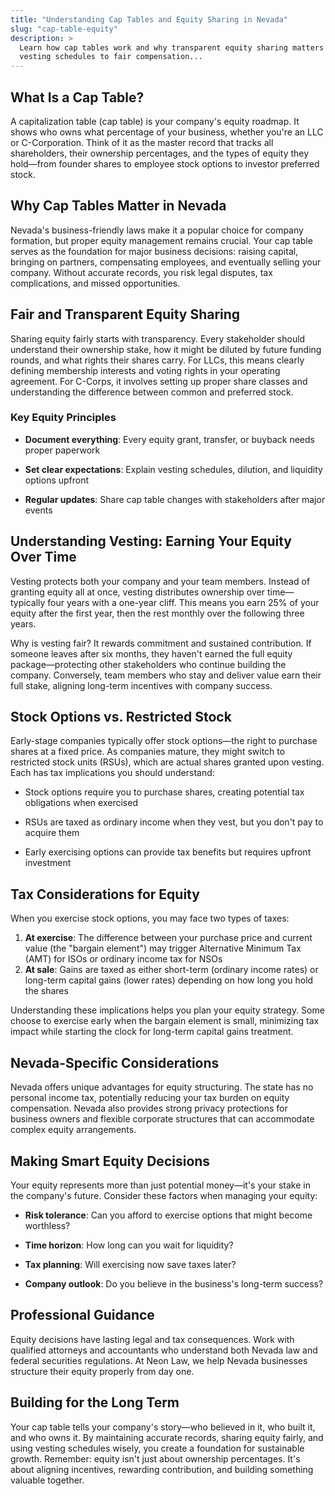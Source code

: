 ```yaml
---
title: "Understanding Cap Tables and Equity Sharing in Nevada"
slug: "cap-table-equity"
description: >
  Learn how cap tables work and why transparent equity sharing matters for Nevada LLCs and C-Corps. From
  vesting schedules to fair compensation...
---
```


## What Is a Cap Table?

A capitalization table (cap table) is your company's equity roadmap. It shows who owns what percentage of your business,
whether you're an LLC or C-Corporation. Think of it as the master record that tracks all shareholders, their ownership
percentages, and the types of equity they hold—from founder shares to employee stock options to investor preferred
stock.

## Why Cap Tables Matter in Nevada

Nevada's business-friendly laws make it a popular choice for company formation, but proper equity management remains
crucial. Your cap table serves as the foundation for major business decisions: raising capital, bringing on partners,
compensating employees, and eventually selling your company. Without accurate records, you risk legal disputes, tax
complications, and missed opportunities.

## Fair and Transparent Equity Sharing

Sharing equity fairly starts with transparency. Every stakeholder should understand their ownership stake, how it might
be diluted by future funding rounds, and what rights their shares carry. For LLCs, this means clearly defining
membership interests and voting rights in your operating agreement. For C-Corps, it involves setting up proper share
classes and understanding the difference between common and preferred stock.

### Key Equity Principles

- **Document everything**: Every equity grant, transfer, or buyback needs proper paperwork

- **Set clear expectations**: Explain vesting schedules, dilution, and liquidity options upfront

- **Regular updates**: Share cap table changes with stakeholders after major events

## Understanding Vesting: Earning Your Equity Over Time

Vesting protects both your company and your team members. Instead of granting equity all at once, vesting distributes
ownership over time—typically four years with a one-year cliff. This means you earn 25% of your equity after the first
year, then the rest monthly over the following three years.

Why is vesting fair? It rewards commitment and sustained contribution. If someone leaves after six months, they haven't
earned the full equity package—protecting other stakeholders who continue building the company. Conversely, team members
who stay and deliver value earn their full stake, aligning long-term incentives with company success.

## Stock Options vs. Restricted Stock

Early-stage companies typically offer stock options—the right to purchase shares at a fixed price. As companies mature,
they might switch to restricted stock units (RSUs), which are actual shares granted upon vesting. Each has tax
implications you should understand:

- Stock options require you to purchase shares, creating potential tax obligations when exercised

- RSUs are taxed as ordinary income when they vest, but you don't pay to acquire them

- Early exercising options can provide tax benefits but requires upfront investment

## Tax Considerations for Equity

When you exercise stock options, you may face two types of taxes:

1. **At exercise**: The difference between your purchase price and current value (the "bargain element") may trigger
   Alternative Minimum Tax (AMT) for ISOs or ordinary income tax for NSOs
2. **At sale**: Gains are taxed as either short-term (ordinary income rates) or long-term capital gains (lower rates)
   depending on how long you hold the shares

Understanding these implications helps you plan your equity strategy. Some choose to exercise early when the bargain
element is small, minimizing tax impact while starting the clock for long-term capital gains treatment.

## Nevada-Specific Considerations

Nevada offers unique advantages for equity structuring. The state has no personal income tax, potentially reducing your
tax burden on equity compensation. Nevada also provides strong privacy protections for business owners and flexible
corporate structures that can accommodate complex equity arrangements.

## Making Smart Equity Decisions

Your equity represents more than just potential money—it's your stake in the company's future. Consider these factors
when managing your equity:

- **Risk tolerance**: Can you afford to exercise options that might become worthless?

- **Time horizon**: How long can you wait for liquidity?

- **Tax planning**: Will exercising now save taxes later?

- **Company outlook**: Do you believe in the business's long-term success?

## Professional Guidance

Equity decisions have lasting legal and tax consequences. Work with qualified attorneys and accountants who understand
both Nevada law and federal securities regulations. At Neon Law, we help Nevada businesses structure their equity
properly from day one.

## Building for the Long Term

Your cap table tells your company's story—who believed in it, who built it, and who owns it. By maintaining accurate
records, sharing equity fairly, and using vesting schedules wisely, you create a foundation for sustainable growth.
Remember: equity isn't just about ownership percentages. It's about aligning incentives, rewarding contribution, and
building something valuable together.
